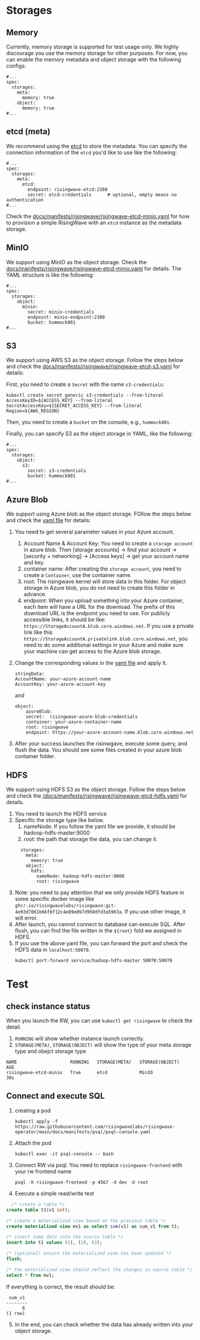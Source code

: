 # Storages

## Memory

Currently, memory storage is supported for test usage only. We highly discourage you use the memory storage for other
purposes. For now, you can enable the memory metadata and object storage with the following configs:

```yamlex
#...
spec:
  storages:
    meta:
      memory: true
    object:
      memory: true
#...
```

## etcd (meta)

We recommend using the [etcd](https://etcd.io/) to store the metadata. You can specify the connection information of
the `etcd` you'd like to use like the following:

```yamlex
#...
spec:
  storages:
    meta:
      etcd: 
        endpoint: risingwave-etcd:2388
        secret: etcd-credentials      # optional, empty means no authentication 
#...
```

Check the [docs/manifests/risingwave/risingwave-etcd-minio.yaml](/docs/manifests/risingwave/risingwave-etcd-minio.yaml) for how to
provision a simple RisingWave with an `etcd` instance as the metadata storage.

## MinIO

We support using MinIO as the object storage. Check
the [docs/manifests/risingwave/risingwave-etcd-minio.yaml](/docs/manifests/risingwave/risingwave-etcd-minio.yaml) for details. The
YAML structure is like the following:

```yamlex
#...
spec:
  storages:
    object:
      minio:
        secret: minio-credentials
        endpoint: minio-endpoint:2388
        bucket: hummock001
#...
```

## S3

We support using AWS S3 as the object storage. Follow the steps below and check
the [docs/manifests/risingwave/risingwave-etcd-s3.yaml](/docs/manifests/risingwave/risingwave-etcd-s3.yaml) for details:

First, you need to create a `Secret` with the name `s3-credentials`:

```shell
kubectl create secret generic s3-credentials --from-literal AccessKeyID=${ACCESS_KEY} --from-literal SecretAccessKey=${SECRET_ACCESS_KEY} --from-literal Region=${AWS_REGION}
```

Then, you need to create a `bucket` on the console, e.g., `hummock001`.

Finally, you can specify S3 as the object storage in YAML, like the following:

```yamlex
#...
spec:
  storages:
    object:
      s3:
        secret: s3-credentials
        bucket: hummock001
#...
```

## Azure Blob

We support using Azure blob as the object storage. FOllow the steps below and check the [yaml file](/docs/manifests/risingwave/risingwave-azure.yaml) for details:


1. You need to get several parameter values in your Azure account. 
   1. Account Name & Account Key: You need to create a `storage account` in azure blob. Then [storage accounts] -> find your account -> [security + networking] -> [Access keys] -> get your account name and key.
   2. container name: After creating the `storage account`, you need to create a `Container`, use the container name.
   3. root: The risingwave kernel will store data in this folder. For object storage in Azure blob, you do not need to create this folder in advance.
   4. endpoint: When you upload something into your Azure container, each item will have a URL for the download. The prefix of this download URL is the endpoint you need to use. For publicly accessible links, it should be like: `https://StorageAccountA.blob.core.windows.net`. If you use a private link like this `https://StorageAccountA.privatelink.blob.core.windows.net`, you need to do some additional settings in your Azure and make sure your machine can get access to the Azure blob storage.
2. Change the corresponding values in the [yaml file](/docs/manifests/risingwave/risingwave-azure.yaml) and apply it.

    ```yamlex
    stringData:
    AccountName: your-azure-account-name
    AccountKey: your-azure-account-key
    ```
    and 

    ```yamlex
    object:
        azureBlob: 
        secret:  risingwave-azure-blob-credentials
        container: your-azure-container-name
        root: risingwave
        endpoint: https://your-azure-account-name.blob.core.windows.net
    ```
3. After your success launches the risinwgave, execute some query, and flush the data. You should see some files created in your azure blob container folder.


## HDFS
We support using HDFS S3 as the object storage. Follow the steps below and check
the [/docs/manifests/risingwave/risingwave-etcd-hdfs.yaml](/docs/manifests/risingwave/risingwave-etcd-hdfs.yaml) for details. 
1. You need to launch the HDFS service
2. Specific the storage type like below. 
   1. nameNode: If you follow the yaml file we provide, it should be hadoop-hdfs-master:9000
   2. root: the path that storage the data, you can change it.
    ```yamlex
      storages:
        meta:
          memory: true
        object:
          hdfs:
            nameNode: hadoop-hdfs-master:9000
            root: risingwave

    ```
3. Note: you need to pay attention that we only provide HDFS feature in some specific docker image like `ghcr.io/risingwavelabs/risingwave:git-4e93d7061b66f8f12c4e89e097d950dfd3a5963a`. If you use other image, it will error.
4. After launch, you cannot connect to database can execute SQL. After flush, you can find the file written in the `${root}` fold we assigned in HDFS.
5. If you use the above yaml file, you can forward the port and check the HDFS data in `localhost:50070`.
   ```
   kubectl port-forward service/hadoop-hdfs-master 50070:50070
   ```


# Test

## check instance status
When you launch the RW, you can use `kubectl get risingwave` to check the detail. 
1. `RUNNING` will show whether instance launch correctly.
2. `STORAGE(META)`, `STORAGE(OBJECT)` will show the type of your meta storage type and obejct storage type
```
NAME                    RUNNING   STORAGE(META)   STORAGE(OBJECT)   AGE
risingwave-etcd-minio   True      etcd            MinIO             30s
```
## Connect and execute SQL
1. creating a pod
   ```
   kubectl apply -f https://raw.githubusercontent.com/risingwavelabs/risingwave-operator/main/docs/manifests/psql/psql-console.yaml
   ```
2. Attach the pod
   ```
   kubectl exec -it psql-console -- bash
   ```
3. Connect RW via psql. You need to replace `risingwave-frontend` with your rw frontend name
   ```
   psql -h risingwave-frontend -p 4567 -d dev -U root
   ```
4. Execute a simple read/write test
  ```sql  
    /* create a table */
  create table t1(v1 int);

  /* create a materialized view based on the previous table */
  create materialized view mv1 as select sum(v1) as sum_v1 from t1;

  /* insert some data into the source table */
  insert into t1 values (1), (2), (3);

  /* (optional) ensure the materialized view has been updated */
  flush;

  /* the materialized view should reflect the changes in source table */
  select * from mv1;
  ```

  If everything is correct, the result should be:
  ```
   sum_v1
  --------
        6
  (1 row)
  ```
5. In the end, you can check whether the data has already written into your object storage.